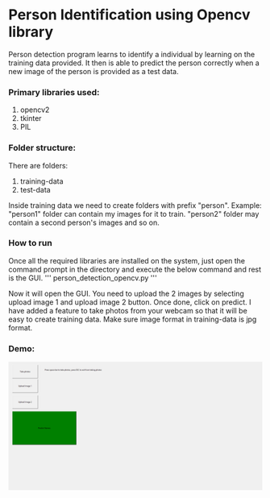 # Person Identification using Opencv library

Person detection program learns to identify a individual by learning on the training data provided.
It then is able to predict the person correctly when a new image of the person is provided as a test data.

### Primary libraries used:
1. opencv2
2. tkinter
3. PIL

### Folder structure:
There are folders:
1. training-data
2. test-data

Inside training data we need to create folders with prefix "person". Example: "person1" folder can contain my images for it to train. "person2" folder may contain a second person's images and so on.

### How to run
Once all the required libraries are installed on the system, just open the command prompt in the directory and execute the below command and rest is the GUI.
'''
person_detection_opencv.py
'''

Now it will open the GUI. You need to upload the 2 images by selecting upload image 1 and upload image 2 button. Once done, click on predict.
I have added a feature to take photos from your webcam so that it will be easy to create training data. Make sure image format in training-data is jpg format.

### Demo:
![Alt Text](https://github.com/abhijitbangera/Person_Detection/blob/master/DEMO_person_detection_gui.gif)
